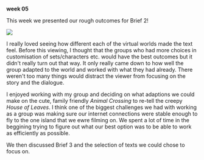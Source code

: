 **week 05**


This week we presented our rough outcomes for Brief 2! 

![](mum.jpg)

I really loved seeing how different each of the virtual worlds made the text feel. Before this viewing, I thought that the groups who had more choices in customisation of sets/characters etc. would have the best outcomes but it didn't really turn out that way. It only really came down to how well the group adapted to the world and worked with what they had already. There weren't too many things would distract the viewer from focusing on the story and the dialogue.

I enjoyed working with my group and deciding on what adaptions we could make on the cute, family friendly *Animal Crossing* to re-tell the creepy *House of Leaves*. I think one of the biggest challenges we had with working as a group was making sure our internet connections were stable enough to fly to the one island that we ewre filming on. We spent a lot of time in the beggining trying to figure out what our best option was to be able to work as efficiently as possible.

We then discussed Brief 3 and the selection of texts we could chose to focus on. 
